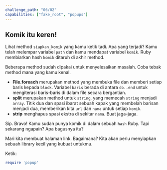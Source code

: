 ```yaml
---
challenge_path: "06/02"
capabilities: ["fake_root", "popups"]
---
```


## Komik itu keren!

Lihat method `siapkan_komik` yang kamu ketik tadi. Apa yang terjadi? Kamu telah melempar variabel `path` dan kamu mendapat variabel `komik`. Ruby membiarkan hash `komik` ditaruh di akhir method.

Beberapa method sudah dipakai untuk menyelesaikan masalah. Coba tebak method mana yang kamu kenal.

- **File.foreach** merupakan method yang membuka file dan memberi setiap baris kepada `block`. Variabel `baris` berada di antara `do..end` untuk mengiterasi baris-baris di dalam file secara bergantian.
- **split** merupakan method untuk `string`, yang memecah `string` menjadi `array`. Titik dua dan spasi ibarat sebuah kapak yang membelah barisan menjadi dua, memberikan kita `url` dan `nama` untuk setiap `komik`.
- **strip** menghapus spasi ekstra di sekitar `nama`. Buat jaga-jaga.

Sip. Bravo! Kamu sudah punya komik di dalam sebuah `hash` Ruby. Tapi sekarang ngapain? Apa bagusnya itu?

Mari kita membuat halaman link. Bagaimana? Kita akan perlu menyiapkan sebuah library kecil yang kubuat untukmu.

Ketik:

```ruby
require 'popup'
```